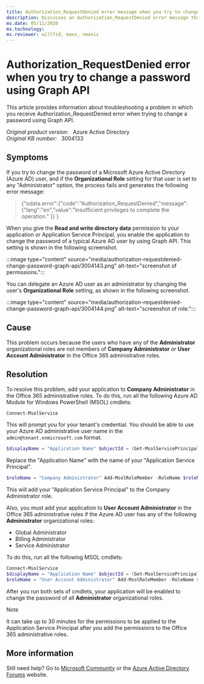 ```yaml
---
title: Authorization_RequestDenied error message when you try to change a password if you use Graph API
description: Discusses an Authorization_RequestDenied error message that you receive when you try to change a password if you use Graph API. Provides a resolution.
ms.date: 05/11/2020
ms.technology: 
ms.reviewer: willfid, maxv, nmanis
---
```

# Authorization_RequestDenied error when you try to change a password using Graph API

This article provides information about troubleshooting a problem in which you receive Authorization_RequestDenied error when trying to change a password using Graph API.

_Original product version:_ &nbsp; Azure Active Directory  
_Original KB number:_ &nbsp; 3004133

## Symptoms

If you try to change the password of a Microsoft Azure Active Directory (Azure AD) user, and if the **Organizational Role**  setting for that user is set to any "Administrator" option, the process fails and generates the following error message:

> {"odata.error":{"code":"Authorization_RequestDenied","message":{"lang":"en","value":"Insufficient privileges to complete the operation." }} }

When you give the **Read and write directory data** permission to your application or Application Service Principal, you enable the application to change the password of a typical Azure AD user by using Graph API. This setting is shown in the following screenshot.

:::image type="content" source="media/authorization-requestdenied-change-password-graph-api/3004143.png" alt-text="screenshot of permissions.":::

You can delegate an Azure AD user as an administrator by changing the user's **Organizational Role** setting, as shown in the following screenshot.

:::image type="content" source="media/authorization-requestdenied-change-password-graph-api/3004144.png" alt-text="screenshot of role.":::

## Cause

This problem occurs because the users who have any of the **Administrator** organizational roles are not members of **Company Administrator** or **User Account Administrator** in the Office 365 administrative roles.

## Resolution

To resolve this problem, add your application to **Company Administrator** in the Office 365 administrative roles. To do this, run all the following Azure AD Module for Windows PowerShell (MSOL) cmdlets:

 ```powershell
 Connect-MsolService
 ```

 This will prompt you for your tenant's credential. You should be able to use your Azure AD administrative user name in the `admin@tenant.onmicrosoft.com` format.

```powershell
$displayName = "Application Name" $objectId = (Get-MsolServicePrincipal -SearchString $displayName).ObjectId
```

Replace the "Application Name" with the name of your "Application Service Principal".

```powershell
$roleName = "Company Administrator" Add-MsolRoleMember -RoleName $roleName -RoleMemberType ServicePrincipal -RoleMemberObjectId $objectId
```

This will add your "Application Service Principal" to the Company Administrator role.

Also, you must add your application to **User Account Administrator** in the Office 365 administrative roles if the Azure AD user has any of the following **Administrator** organizational roles:

- Global Administrator
- Billing Administrator
- Service Administrator

To do this, run all the following MSOL cmdlets:

```powershell
Connect-MsolService
$displayName = "Application Name" $objectId = (Get-MsolServicePrincipal -SearchString $displayName).ObjectId
$roleName = "User Account Administrator" Add-MsolRoleMember -RoleName $roleName -RoleMemberType ServicePrincipal -RoleMemberObjectId $objectId
```

After you run both sets of cmdlets, your application will be enabled to change the password of all **Administrator** organizational roles.

> [!NOTE]
> It can take up to 30 minutes for the permissions to be applied to the Application Service Principal after you add the permissions to the Office 365 administrative roles.

## More information

Still need help? Go to [Microsoft Community](https://answers.microsoft.com/) or the [Azure Active Directory Forums](https://social.msdn.microsoft.com/Forums) website.
